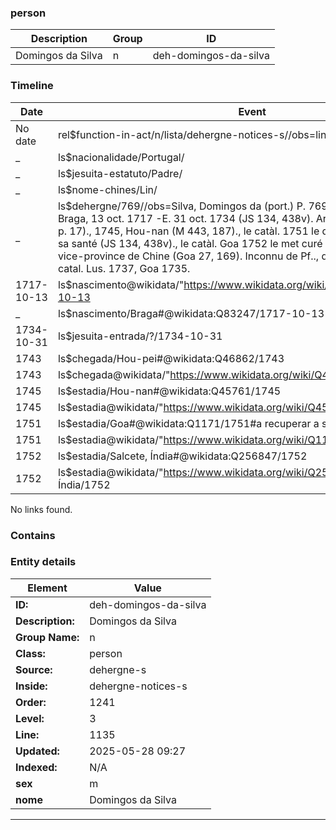 ### person






| Description | Group | ID |
|-- | -- | -- |
| Domingos da Silva| n |deh-domingos-da-silva |



### Timeline

| Date       | Event                   |
|------------|-------------------------|
| No date| rel$function-in-act/n/lista/dehergne-notices-s//obs=line: 1135|
| _ | ls$nacionalidade/Portugal/|
| _ | ls$jesuita-estatuto/Padre/|
| _ | ls$nome-chines/Lin/|
| _ | ls$dehergne/769//obs=Silva, Domingos da (port.) P. 769 Lin (M 443, 678) N. Braga, 13 oct. 1717 -E. 31 oct. 1734 (JS 134, 438v). Arr. 1743, Hou-pei (Krahl, p. 17)., 1745, Hou-nan (M 443, 187)., le catàl. 1751 le dit retourné à Goa rétablir sa santé (JS 134, 438v)., le catàl. Goa 1752 le met curé de Salsette et le dit de la vice-province de Chine (Goa 27, 169). Inconnu de Pf.., de W., de HS 53a., des catal. Lus. 1737, Goa 1735.|
| 1717-10-13| ls$nascimento@wikidata/"https://www.wikidata.org/wiki/Q83247"%Braga/1717-10-13|
| _ | ls$nascimento/Braga#@wikidata:Q83247/1717-10-13|
| 1734-10-31| ls$jesuita-entrada/?/1734-10-31|
| 1743| ls$chegada/Hou-pei#@wikidata:Q46862/1743|
| 1743| ls$chegada@wikidata/"https://www.wikidata.org/wiki/Q46862"%Hou-pei/1743|
| 1745| ls$estadia/Hou-nan#@wikidata:Q45761/1745|
| 1745| ls$estadia@wikidata/"https://www.wikidata.org/wiki/Q45761"%Hou-nan/1745|
| 1751| ls$estadia/Goa#@wikidata:Q1171/1751#a recuperar a sua saúde|
| 1751| ls$estadia@wikidata/"https://www.wikidata.org/wiki/Q1171"%Goa/1751|
| 1752| ls$estadia/Salcete, Índia#@wikidata:Q256847/1752|
| 1752| ls$estadia@wikidata/"https://www.wikidata.org/wiki/Q256847"%Salcete, Índia/1752|

No links found.




### Contains




### Entity details

| Element | Value |
|----|---|
| **ID:**    | deh-domingos-da-silva |
| **Description:** | Domingos da Silva |
| **Group Name:** | n |
| **Class:** | person |
| **Source:** | dehergne-s |
| **Inside:**| dehergne-notices-s |
| **Order:** | 1241 |
| **Level:** | 3 |
| **Line:**  | 1135 |
| **Updated:** | 2025-05-28 09:27 |
| **Indexed:** | N/A |
| **sex** | m|
| **nome** | Domingos da Silva|


---